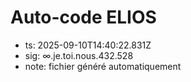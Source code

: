 # Auto-code ELIOS
- ts: 2025-09-10T14:40:22.831Z
- sig: ∞.je.toi.nous.432.528
- note: fichier généré automatiquement